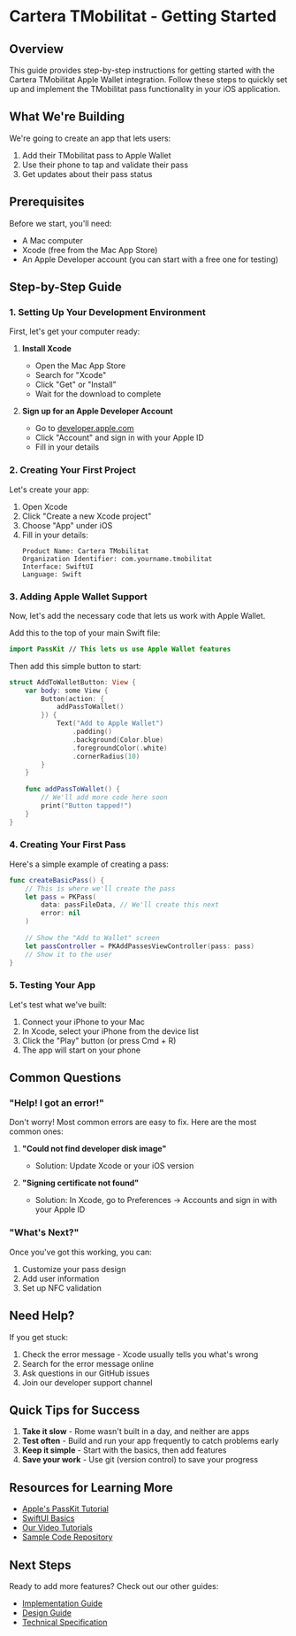 # Cartera TMobilitat - Getting Started

## Overview

This guide provides step-by-step instructions for getting started with the Cartera TMobilitat Apple Wallet integration. Follow these steps to quickly set up and implement the TMobilitat pass functionality in your iOS application.

## What We're Building

We're going to create an app that lets users:
1. Add their TMobilitat pass to Apple Wallet
2. Use their phone to tap and validate their pass
3. Get updates about their pass status

## Prerequisites

Before we start, you'll need:
- A Mac computer
- Xcode (free from the Mac App Store)
- An Apple Developer account (you can start with a free one for testing)

## Step-by-Step Guide

### 1. Setting Up Your Development Environment

First, let's get your computer ready:

1. **Install Xcode**
   - Open the Mac App Store
   - Search for "Xcode"
   - Click "Get" or "Install"
   - Wait for the download to complete

2. **Sign up for an Apple Developer Account**
   - Go to [developer.apple.com](https://developer.apple.com)
   - Click "Account" and sign in with your Apple ID
   - Fill in your details

### 2. Creating Your First Project

Let's create your app:

1. Open Xcode
2. Click "Create a new Xcode project"
3. Choose "App" under iOS
4. Fill in your details:
   ```
   Product Name: Cartera TMobilitat
   Organization Identifier: com.yourname.tmobilitat
   Interface: SwiftUI
   Language: Swift
   ```

### 3. Adding Apple Wallet Support

Now, let's add the necessary code that lets us work with Apple Wallet.

Add this to the top of your main Swift file:
```swift
import PassKit // This lets us use Apple Wallet features
```

Then add this simple button to start:
```swift
struct AddToWalletButton: View {
    var body: some View {
        Button(action: {
            addPassToWallet()
        }) {
            Text("Add to Apple Wallet")
                .padding()
                .background(Color.blue)
                .foregroundColor(.white)
                .cornerRadius(10)
        }
    }
    
    func addPassToWallet() {
        // We'll add more code here soon
        print("Button tapped!")
    }
}
```

### 4. Creating Your First Pass

Here's a simple example of creating a pass:

```swift
func createBasicPass() {
    // This is where we'll create the pass
    let pass = PKPass(
        data: passFileData, // We'll create this next
        error: nil
    )
    
    // Show the "Add to Wallet" screen
    let passController = PKAddPassesViewController(pass: pass)
    // Show it to the user
}
```

### 5. Testing Your App

Let's test what we've built:
1. Connect your iPhone to your Mac
2. In Xcode, select your iPhone from the device list
3. Click the "Play" button (or press Cmd + R)
4. The app will start on your phone

## Common Questions

### "Help! I got an error!"
Don't worry! Most common errors are easy to fix. Here are the most common ones:

1. **"Could not find developer disk image"**
   - Solution: Update Xcode or your iOS version

2. **"Signing certificate not found"**
   - Solution: In Xcode, go to Preferences → Accounts and sign in with your Apple ID

### "What's Next?"

Once you've got this working, you can:
1. Customize your pass design
2. Add user information
3. Set up NFC validation

## Need Help?

If you get stuck:
1. Check the error message - Xcode usually tells you what's wrong
2. Search for the error message online
3. Ask questions in our GitHub issues
4. Join our developer support channel

## Quick Tips for Success

1. **Take it slow** - Rome wasn't built in a day, and neither are apps
2. **Test often** - Build and run your app frequently to catch problems early
3. **Keep it simple** - Start with the basics, then add features
4. **Save your work** - Use git (version control) to save your progress

## Resources for Learning More

- [Apple's PassKit Tutorial](https://developer.apple.com/documentation/passkit/wallet)
- [SwiftUI Basics](https://developer.apple.com/tutorials/swiftui)
- [Our Video Tutorials](https://youtube.com/your-channel)
- [Sample Code Repository](https://github.com/your-repo)

## Next Steps

Ready to add more features? Check out our other guides:
- [Implementation Guide](docs/IMPLEMENTATION_GUIDE.md)
- [Design Guide](docs/DESIGN_GUIDE.md)
- [Technical Specification](docs/TECHNICAL_SPEC.md) 